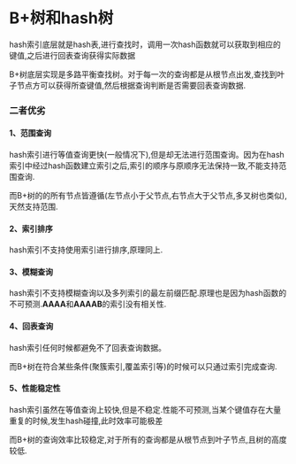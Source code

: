 

# B+树和hash树







hash索引底层就是hash表,进行查找时，调用一次hash函数就可以获取到相应的键值,之后进行回表查询获得实际数据

B+树底层实现是多路平衡查找树。对于每一次的查询都是从根节点出发,查找到叶子节点方可以获得所查键值,然后根据查询判断是否需要回表查询数据.





### 二者优劣

#### 1、范围查询

hash索引进行等值查询更快(一般情况下),但是却无法进行范围查询。因为在hash索引中经过hash函数建立索引之后,索引的顺序与原顺序无法保持一致,不能支持范围查询.

而B+树的的所有节点皆遵循(左节点小于父节点,右节点大于父节点,多叉树也类似),天然支持范围.

#### 2、索引排序

hash索引不支持使用索引进行排序,原理同上.

#### 3、模糊查询

hash索引不支持模糊查询以及多列索引的最左前缀匹配.原理也是因为hash函数的不可预测.**AAAA**和**AAAAB**的索引没有相关性.

#### 4、回表查询

hash索引任何时候都避免不了回表查询数据。

而B+树在符合某些条件(聚簇索引,覆盖索引等)的时候可以只通过索引完成查询.

#### 5、性能稳定性

hash索引虽然在等值查询上较快,但是不稳定.性能不可预测,当某个键值存在大量重复的时候,发生hash碰撞,此时效率可能极差

而B+树的查询效率比较稳定,对于所有的查询都是从根节点到叶子节点,且树的高度较低.







